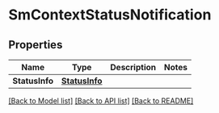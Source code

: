 # SmContextStatusNotification

## Properties
Name | Type | Description | Notes
------------ | ------------- | ------------- | -------------
**StatusInfo** | [**StatusInfo**](StatusInfo.md) |  | 

[[Back to Model list]](../README.md#documentation-for-models) [[Back to API list]](../README.md#documentation-for-api-endpoints) [[Back to README]](../README.md)


